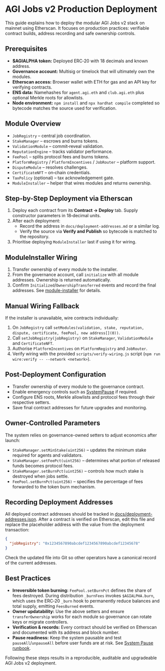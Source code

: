 # AGI Jobs v2 Production Deployment

This guide explains how to deploy the modular AGI Jobs v2 stack on mainnet
using Etherscan. It focuses on production practices: verifiable contract
builds, address recording and safe ownership controls.

## Prerequisites

- **$AGIALPHA token:** Deployed ERC‑20 with 18 decimals and known address.
- **Governance account:** Multisig or timelock that will ultimately own the
  modules.
- **Etherscan access:** Browser wallet with ETH for gas and an API key for
  verifying contracts.
- **ENS data:** Namehashes for `agent.agi.eth` and `club.agi.eth` plus optional
  Merkle roots for allowlists.
- **Node environment:** `npm install` and `npx hardhat compile` completed so
  bytecode matches the source used for verification.

## Module Overview

- `JobRegistry` – central job coordination.
- `StakeManager` – escrows and burns tokens.
- `ValidationModule` – commit‑reveal validation.
- `ReputationEngine` – tracks validator performance.
- `FeePool` – splits protocol fees and burns tokens.
- `PlatformRegistry` / `PlatformIncentives` / `JobRouter` – platform support.
- `DisputeModule` – resolves challenges.
- `CertificateNFT` – on‑chain credentials.
- `TaxPolicy` (optional) – tax acknowledgement gate.
- `ModuleInstaller` – helper that wires modules and returns ownership.

## Step-by-Step Deployment via Etherscan

1. Deploy each contract from its **Contract → Deploy** tab. Supply constructor
   parameters in 18‑decimal units.
2. After each deployment:
   - Record the address in `docs/deployment-addresses.md` or a similar log.
   - Verify the source via **Verify and Publish** so bytecode is matched to
     the repository.
3. Prioritise deploying `ModuleInstaller` last if using it for wiring.

## ModuleInstaller Wiring

1. Transfer ownership of every module to the installer.
2. From the governance account, call `initialize` with all module addresses.
   Ownership is returned automatically.
3. Confirm `Initialized`/`OwnershipTransferred` events and record the final
   addresses. See [module-installer](../module-installer.md) for details.

## Manual Wiring Fallback

If the installer is unavailable, wire contracts individually:

1. On `JobRegistry` call `setModules(validation, stake, reputation, dispute,
certificate, feePool, new address[](0))`.
2. Call `setJobRegistry(jobRegistry)` on `StakeManager`, `ValidationModule` and
   `CertificateNFT`.
3. Authorise `PlatformIncentives` on `PlatformRegistry` and `JobRouter`.
4. Verify wiring with the provided `scripts/verify-wiring.js` script
   (`npm run wire:verify -- --network <network>`).

## Post-Deployment Configuration

- Transfer ownership of every module to the governance contract.
- Enable emergency controls such as
  [SystemPause](../system-pause.md) if required.
- Configure ENS roots, Merkle allowlists and protocol fees through their
  respective setters.
- Save final contract addresses for future upgrades and monitoring.

## Owner-Controlled Parameters

The system relies on governance-owned setters to adjust economics after launch:

- `StakeManager.setMinStake(uint256)` – updates the minimum stake required for agents and validators.
- `StakeManager.setFeePct(uint256)` – determines what portion of released funds becomes protocol fees.
- `StakeManager.setBurnPct(uint256)` – controls how much stake is destroyed when jobs settle.
- `FeePool.setBurnPct(uint256)` – specifies the percentage of fees forwarded to the token burn mechanism.

## Recording Deployment Addresses

All deployed contract addresses should be tracked in
[docs/deployment-addresses.json](../deployment-addresses.json). After a contract is
verified on Etherscan, edit this file and replace the placeholder address with
the value from the deployment transaction:

```json
{
  "jobRegistry": "0x1234567890abcdef1234567890abcdef12345678"
}
```

Check the updated file into Git so other operators have a canonical record of
the current addresses.

## Best Practices

- **Irreversible token burning:** `FeePool.setBurnPct` defines the share of fees
  destroyed. During distribution `_burnFees` invokes `$AGIALPHA.burn`, which
  uses the ERC‑20 `_burn` hook to permanently reduce balances and total supply,
  emitting `FeesBurned` events.
- **Owner updatability:** Use the above setters and ensure `transferOwnership`
  works for each module so governance can rotate keys or migrate controllers.
- **Verification & records:** Every contract should be verified on Etherscan
  and documented with its address and block number.
- **Pause readiness:** Keep the system pausable and test `pauseAll`/`unpauseAll`
  before user funds are at risk. See [System Pause runbook](../system-pause.md).

Following these steps results in a reproducible, auditable and upgradeable
AGI Jobs v2 deployment.
